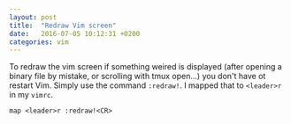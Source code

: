 ```yaml
---
layout: post
title:  "Redraw Vim screen"
date:   2016-07-05 10:12:31 +0200
categories: vim
---
```


To redraw the vim screen if something weired is displayed (after opening a
binary file by mistake, or scrolling with tmux open...) you don't have ot
restart Vim. Simply use the command `:redraw!`. I mapped that to `<leader>r` in
my `vimrc`.

```
map <leader>r :redraw!<CR>
```
